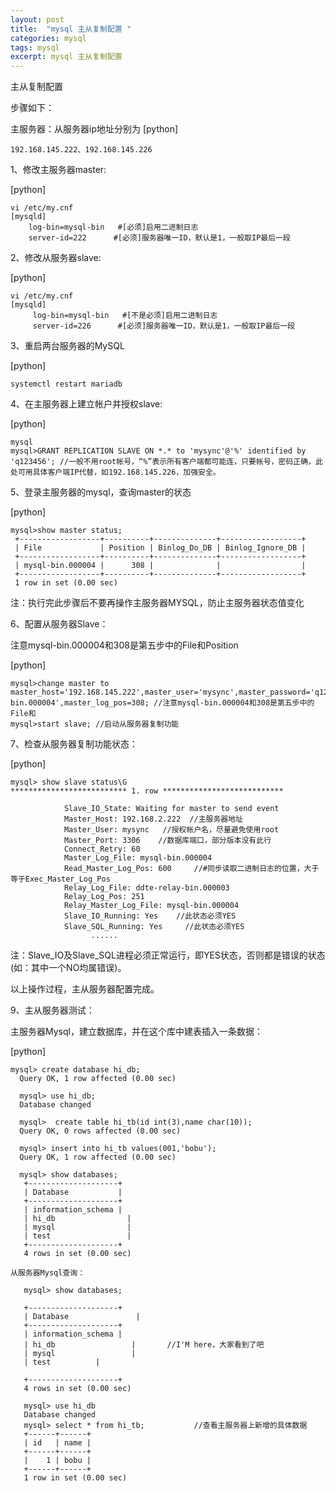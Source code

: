 ```yaml
---
layout: post
title:  "mysql 主从复制配置 "
categories: mysql
tags: mysql
excerpt: mysql 主从复制配置 
---
```

主从复制配置

步骤如下：

主服务器：从服务器ip地址分别为
[python] 

    192.168.145.222、192.168.145.226  

1、修改主服务器master:

[python] 

    vi /etc/my.cnf  
    [mysqld]  
        log-bin=mysql-bin   #[必须]启用二进制日志  
        server-id=222      #[必须]服务器唯一ID，默认是1，一般取IP最后一段  

2、修改从服务器slave:

[python] 

    vi /etc/my.cnf  
    [mysqld]  
         log-bin=mysql-bin   #[不是必须]启用二进制日志  
         server-id=226      #[必须]服务器唯一ID，默认是1，一般取IP最后一段  

3、重启两台服务器的MySQL

[python] 

    systemctl restart mariadb  

4、在主服务器上建立帐户并授权slave:

[python] 

    mysql  
    mysql>GRANT REPLICATION SLAVE ON *.* to 'mysync'@'%' identified by 'q123456'; //一般不用root帐号，“%”表示所有客户端都可能连，只要帐号，密码正确，此处可用具体客户端IP代替，如192.168.145.226，加强安全。  

5、登录主服务器的mysql，查询master的状态

[python] 

    mysql>show master status;  
     +------------------+----------+--------------+------------------+  
     | File             | Position | Binlog_Do_DB | Binlog_Ignore_DB |  
     +------------------+----------+--------------+------------------+  
     | mysql-bin.000004 |      308 |              |                  |  
     +------------------+----------+--------------+------------------+  
     1 row in set (0.00 sec)  



   注：执行完此步骤后不要再操作主服务器MYSQL，防止主服务器状态值变化


6、配置从服务器Slave：

注意mysql-bin.000004和308是第五步中的File和Position

[python] 

    mysql>change master to master_host='192.168.145.222',master_user='mysync',master_password='q123456',master_log_file='mysql-bin.000004',master_log_pos=308; //注意mysql-bin.000004和308是第五步中的File和  
    mysql>start slave; //启动从服务器复制功能  



7、检查从服务器复制功能状态：

[python] 

    mysql> show slave status\G  
    ************************** 1. row ***************************  
      
                Slave_IO_State: Waiting for master to send event  
                Master_Host: 192.168.2.222  //主服务器地址  
                Master_User: mysync   //授权帐户名，尽量避免使用root  
                Master_Port: 3306    //数据库端口，部分版本没有此行  
                Connect_Retry: 60  
                Master_Log_File: mysql-bin.000004  
                Read_Master_Log_Pos: 600     //#同步读取二进制日志的位置，大于等于Exec_Master_Log_Pos  
                Relay_Log_File: ddte-relay-bin.000003  
                Relay_Log_Pos: 251  
                Relay_Master_Log_File: mysql-bin.000004  
                Slave_IO_Running: Yes    //此状态必须YES  
                Slave_SQL_Running: Yes     //此状态必须YES  
                      ......  

注：Slave_IO及Slave_SQL进程必须正常运行，即YES状态，否则都是错误的状态(如：其中一个NO均属错误)。

以上操作过程，主从服务器配置完成。

 

9、主从服务器测试：

主服务器Mysql，建立数据库，并在这个库中建表插入一条数据：

[python] 

    mysql> create database hi_db;  
      Query OK, 1 row affected (0.00 sec)  
      
      mysql> use hi_db;  
      Database changed  
      
      mysql>  create table hi_tb(id int(3),name char(10));  
      Query OK, 0 rows affected (0.00 sec)  
       
      mysql> insert into hi_tb values(001,'bobu');  
      Query OK, 1 row affected (0.00 sec)  
      
      mysql> show databases;  
       +--------------------+  
       | Database           |  
       +--------------------+  
       | information_schema |  
       | hi_db                |  
       | mysql                |  
       | test                 |  
       +--------------------+  
       4 rows in set (0.00 sec)  
      
    从服务器Mysql查询：  
      
       mysql> show databases;  
      
       +--------------------+  
       | Database               |  
       +--------------------+  
       | information_schema |  
       | hi_db                 |       //I'M here，大家看到了吧  
       | mysql                 |  
       | test          |  
      
       +--------------------+  
       4 rows in set (0.00 sec)  
      
       mysql> use hi_db  
       Database changed  
       mysql> select * from hi_tb;           //查看主服务器上新增的具体数据  
       +------+------+  
       | id   | name |  
       +------+------+  
       |    1 | bobu |  
       +------+------+  
       1 row in set (0.00 sec)  

